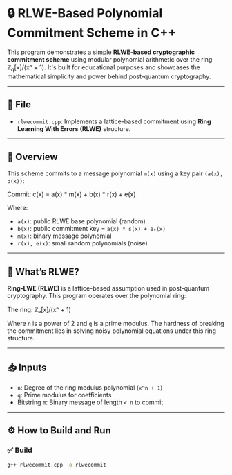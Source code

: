 # 🔒 RLWE-Based Polynomial Commitment Scheme in C++

This program demonstrates a simple **RLWE-based cryptographic commitment scheme** using modular polynomial arithmetic over the ring ℤ<sub>q</sub>[x]/(xⁿ + 1). It's built for educational purposes and showcases the mathematical simplicity and power behind post-quantum cryptography.

---

## 📄 File

- `rlwecommit.cpp`: Implements a lattice-based commitment using **Ring Learning With Errors (RLWE)** structure.

---

## 🔧 Overview

This scheme commits to a message polynomial `m(x)` using a key pair `(a(x), b(x))`:

Commit: c(x) = a(x) * m(x) + b(x) * r(x) + e(x)

Where:
- `a(x)`: public RLWE base polynomial (random)
- `b(x)`: public commitment key = `a(x) * s(x) + e₀(x)`
- `m(x)`: binary message polynomial
- `r(x), e(x)`: small random polynomials (noise)

---

## 🧠 What’s RLWE?

**Ring-LWE (RLWE)** is a lattice-based assumption used in post-quantum cryptography. This program operates over the polynomial ring:

The ring: ℤₚ[x]/(xⁿ + 1)


Where `n` is a power of 2 and `q` is a prime modulus. The hardness of breaking the commitment lies in solving noisy polynomial equations under this ring structure.

---

## 📥 Inputs

- `n`: Degree of the ring modulus polynomial (`x^n + 1`)
- `q`: Prime modulus for coefficients
- Bitstring `m`: Binary message of length `< n` to commit

---

## ⚙️ How to Build and Run

### ✅ Build

```bash
g++ rlwecommit.cpp -o rlwecommit
